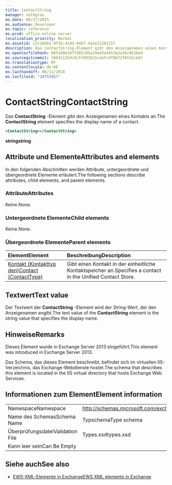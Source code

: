```yaml
---
title: ContactString
manager: sethgros
ms.date: 09/17/2015
ms.audience: Developer
ms.topic: reference
ms.prod: office-online-server
localization_priority: Normal
ms.assetid: c3c26063-9f3d-414d-84b7-4a2e12281157
description: Das ContactString-Element gibt den Anzeigenamen eines Kontakts an.
ms.openlocfilehash: b65a50e167fd05c85a19e45a4453a3a36c4616e4
ms.sourcegitcommit: 34041125dc8c5f993b21cebfc4f8b72f0fd2cb6f
ms.translationtype: MT
ms.contentlocale: de-DE
ms.lasthandoff: 06/11/2018
ms.locfileid: "19757657"
---
```

# <a name="contactstring"></a><span data-ttu-id="b7308-103">ContactString</span><span class="sxs-lookup"><span data-stu-id="b7308-103">ContactString</span></span>

<span data-ttu-id="b7308-104">Das **ContactString** -Element gibt den Anzeigenamen eines Kontakts an.</span><span class="sxs-lookup"><span data-stu-id="b7308-104">The **ContactString** element specifies the display name of a contact.</span></span> 
  
```XML
<ContactString></ContactString>
```

 <span data-ttu-id="b7308-105">**string**</span><span class="sxs-lookup"><span data-stu-id="b7308-105">**string**</span></span>
## <a name="attributes-and-elements"></a><span data-ttu-id="b7308-106">Attribute und Elemente</span><span class="sxs-lookup"><span data-stu-id="b7308-106">Attributes and elements</span></span>

<span data-ttu-id="b7308-107">In den folgenden Abschnitten werden Attribute, untergeordnete und übergeordnete Elemente erläutert.</span><span class="sxs-lookup"><span data-stu-id="b7308-107">The following sections describe attributes, child elements, and parent elements.</span></span>
  
### <a name="attributes"></a><span data-ttu-id="b7308-108">Attribute</span><span class="sxs-lookup"><span data-stu-id="b7308-108">Attributes</span></span>

<span data-ttu-id="b7308-109">Keine.</span><span class="sxs-lookup"><span data-stu-id="b7308-109">None.</span></span>
  
### <a name="child-elements"></a><span data-ttu-id="b7308-110">Untergeordnete Elemente</span><span class="sxs-lookup"><span data-stu-id="b7308-110">Child elements</span></span>

<span data-ttu-id="b7308-111">Keine.</span><span class="sxs-lookup"><span data-stu-id="b7308-111">None.</span></span>
  
### <a name="parent-elements"></a><span data-ttu-id="b7308-112">Übergeordnete Elemente</span><span class="sxs-lookup"><span data-stu-id="b7308-112">Parent elements</span></span>

|<span data-ttu-id="b7308-113">**Element**</span><span class="sxs-lookup"><span data-stu-id="b7308-113">**Element**</span></span>|<span data-ttu-id="b7308-114">**Beschreibung**</span><span class="sxs-lookup"><span data-stu-id="b7308-114">**Description**</span></span>|
|:-----|:-----|
|[<span data-ttu-id="b7308-115">Kontakt (Kontakttyp den)</span><span class="sxs-lookup"><span data-stu-id="b7308-115">Contact (ContactType)</span></span>](contact-contacttype.md) <br/> |<span data-ttu-id="b7308-116">Gibt einen Kontakt in der einheitliche Kontaktspeicher an.</span><span class="sxs-lookup"><span data-stu-id="b7308-116">Specifies a contact in the Unified Contact Store.</span></span>  <br/> |
   
## <a name="text-value"></a><span data-ttu-id="b7308-117">Textwert</span><span class="sxs-lookup"><span data-stu-id="b7308-117">Text value</span></span>

<span data-ttu-id="b7308-118">Der Textwert der **ContactString** -Element wird der String-Wert, der den Anzeigenamen angibt.</span><span class="sxs-lookup"><span data-stu-id="b7308-118">The text value of the **ContactString** element is the string value that specifies the display name.</span></span> 
  
## <a name="remarks"></a><span data-ttu-id="b7308-119">Hinweise</span><span class="sxs-lookup"><span data-stu-id="b7308-119">Remarks</span></span>

<span data-ttu-id="b7308-120">Dieses Element wurde in Exchange Server 2013 eingeführt.</span><span class="sxs-lookup"><span data-stu-id="b7308-120">This element was introduced in Exchange Server 2013.</span></span>
  
<span data-ttu-id="b7308-121">Das Schema, das dieses Element beschreibt, befindet sich im virtuellen IIS-Verzeichnis, das Exchange-Webdienste hostet.</span><span class="sxs-lookup"><span data-stu-id="b7308-121">The schema that describes this element is located in the IIS virtual directory that hosts Exchange Web Services.</span></span>
  
## <a name="element-information"></a><span data-ttu-id="b7308-122">Informationen zum Element</span><span class="sxs-lookup"><span data-stu-id="b7308-122">Element information</span></span>

|||
|:-----|:-----|
|<span data-ttu-id="b7308-123">Namespace</span><span class="sxs-lookup"><span data-stu-id="b7308-123">Namespace</span></span>  <br/> |http://schemas.microsoft.com/exchange/services/2006/types  <br/> |
|<span data-ttu-id="b7308-124">Name des Schemas</span><span class="sxs-lookup"><span data-stu-id="b7308-124">Schema Name</span></span>  <br/> |<span data-ttu-id="b7308-125">Typschema</span><span class="sxs-lookup"><span data-stu-id="b7308-125">Type schema</span></span>  <br/> |
|<span data-ttu-id="b7308-126">Überprüfungsdatei</span><span class="sxs-lookup"><span data-stu-id="b7308-126">Validation File</span></span>  <br/> |<span data-ttu-id="b7308-127">Types.xsd</span><span class="sxs-lookup"><span data-stu-id="b7308-127">types.xsd</span></span>  <br/> |
|<span data-ttu-id="b7308-128">Kann leer sein</span><span class="sxs-lookup"><span data-stu-id="b7308-128">Can Be Empty</span></span>  <br/> ||
   
## <a name="see-also"></a><span data-ttu-id="b7308-129">Siehe auch</span><span class="sxs-lookup"><span data-stu-id="b7308-129">See also</span></span>



- [<span data-ttu-id="b7308-130">EWS-XML-Elemente in Exchange</span><span class="sxs-lookup"><span data-stu-id="b7308-130">EWS XML elements in Exchange</span></span>](ews-xml-elements-in-exchange.md)


